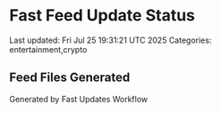 # Fast Feed Update Status
Last updated: Fri Jul 25 19:31:21 UTC 2025
Categories: entertainment,crypto

## Feed Files Generated

Generated by Fast Updates Workflow
